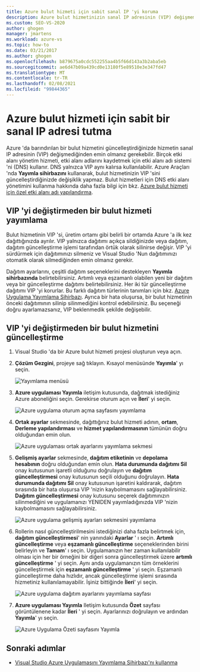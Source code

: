 ```yaml
---
title: Azure bulut hizmeti için sabit sanal IP 'yi koruma
description: Azure bulut hizmetinizin sanal IP adresinin (VIP) değişmemesini nasıl sağlayacağınızı öğrenin.
ms.custom: SEO-VS-2020
author: ghogen
manager: jmartens
ms.workload: azure-vs
ms.topic: how-to
ms.date: 03/21/2017
ms.author: ghogen
ms.openlocfilehash: b879675a0cdc552255aa4b5f66d143a3b2aba5eb
ms.sourcegitcommit: ae6d47b09a439cd0e13180f5e89510e3e347fd47
ms.translationtype: MT
ms.contentlocale: tr-TR
ms.lasthandoff: 02/08/2021
ms.locfileid: "99844365"
---
```

# <a name="retain-a-constant-virtual-ip-address-for-an-azure-cloud-service"></a>Azure bulut hizmeti için sabit bir sanal IP adresi tutma
Azure 'da barındırılan bir bulut hizmetini güncelleştirdiğinizde hizmetin sanal IP adresinin (VIP) değişmediğinden emin olmanız gerekebilir. Birçok etki alanı yönetim hizmeti, etki alanı adlarını kaydetmek için etki alanı adı sistemi 'ni (DNS) kullanır. DNS yalnızca VIP aynı kalırsa kullanılabilir. Azure Araçları 'nda **Yayımla sihirbazını** kullanarak, bulut hizmetinizin VIP 'sini güncelleştirdiğinizde değişiklik yapmaz. Bulut hizmetleri için DNS etki alanı yönetimini kullanma hakkında daha fazla bilgi için bkz. [Azure bulut hizmeti için özel etki alanı adı yapılandırma](/azure/cloud-services/cloud-services-custom-domain-name-portal).

## <a name="publish-a-cloud-service-without-changing-its-vip"></a>VIP 'yi değiştirmeden bir bulut hizmeti yayımlama
Bulut hizmetinin VIP 'si, üretim ortamı gibi belirli bir ortamda Azure 'a ilk kez dağıttığınızda ayrılır. VIP yalnızca dağıtımı açıkça sildiğinizde veya dağıtım, dağıtım güncelleştirme işlemi tarafından örtük olarak silinirse değişir. VIP 'yi sürdürmek için dağıtımınızı silmeniz ve Visual Studio 'Nun dağıtımınızı otomatik olarak silmediğinden emin olmanız gerekir.

Dağıtım ayarlarını, çeşitli dağıtım seçeneklerini destekleyen **Yayımla sihirbazında** belirtebilirsiniz. Artımlı veya eşzamanlı olabilen yeni bir dağıtım veya bir güncelleştirme dağıtımı belirtebilirsiniz. Her iki tür güncelleştirme dağıtımı VIP 'yi korurlar. Bu farklı dağıtım türlerinin tanımları için bkz. [Azure Uygulama Yayımlama Sihirbazı](vs-azure-tools-publish-azure-application-wizard.md). Ayrıca bir hata oluşursa, bir bulut hizmetinin önceki dağıtımının silinip silinmediğini kontrol edebilirsiniz. Bu seçeneği doğru ayarlamazsanız, VIP beklenmedik şekilde değişebilir.

## <a name="update-a-cloud-service-without-changing-its-vip"></a>VIP 'yi değiştirmeden bir bulut hizmetini güncelleştirme
1. Visual Studio 'da bir Azure bulut hizmeti projesi oluşturun veya açın.

2. **Çözüm Gezgini**, projeye sağ tıklayın. Kısayol menüsünde **Yayımla**' yı seçin.

    ![Yayımlama menüsü](./media/vs-azure-tools-cloud-service-retain-a-constant-virtual-ip-address/solution-explorer-publish-menu.png)

3. **Azure uygulaması Yayımla** iletişim kutusunda, dağıtmak istediğiniz Azure aboneliğini seçin. Gerekirse oturum açın ve **İleri**' yi seçin.

    ![Azure uygulama oturum açma sayfasını yayımlama](./media/vs-azure-tools-cloud-service-retain-a-constant-virtual-ip-address/azure-publish-signin.png)

4. **Ortak ayarlar** sekmesinde, dağıttığınız bulut hizmeti adının, **ortam**, **Derleme yapılandırması** ve **hizmet yapılandırmasının** tümünün doğru olduğundan emin olun.

    ![Azure uygulaması ortak ayarlarını yayımlama sekmesi](./media/vs-azure-tools-cloud-service-retain-a-constant-virtual-ip-address/azure-publish-common-settings.png)

5. **Gelişmiş ayarlar** sekmesinde, **dağıtım etiketinin** ve **depolama hesabının** doğru olduğundan emin olun. **Hata durumunda dağıtımı Sil** onay kutusunun işaretli olduğunu doğrulayın ve **dağıtım güncelleştirmesi** onay kutusunun seçili olduğunu doğrulayın. **Hata durumunda dağıtımı Sil** onay kutusunun işaretini kaldırarak, dağıtım sırasında bir hata oluşursa VIP 'nizin kaybolmamasını sağlayabilirsiniz. **Dağıtım güncelleştirmesi** onay kutusunu seçerek dağıtımınızın silinmediğini ve uygulamanızı YENIDEN yayımladığınızda VIP 'nizin kaybolmamasını sağlayabilirsiniz.

    ![Azure uygulama gelişmiş ayarları sekmesini yayımlama](./media/vs-azure-tools-cloud-service-retain-a-constant-virtual-ip-address/azure-publish-advanced-settings.png)

6. Rollerin nasıl güncelleştirilmesini istediğinizi daha fazla belirtmek için, **dağıtım güncelleştirmesi**' nin yanındaki **Ayarlar** ' ı seçin. **Artımlı güncelleştirme** veya **eşzamanlı güncelleştirme** seçeneklerinden birini belirleyin ve **Tamam**' ı seçin. Uygulamanızın her zaman kullanılabilir olması için her bir örneğini bir diğeri sonra güncelleştirmek üzere **artımlı güncelleştirme** ' yi seçin. Aynı anda uygulamanızın tüm örneklerini güncelleştirmek için **eşzamanlı güncelleştirme** ' yi seçin. Eşzamanlı güncelleştirme daha hızlıdır, ancak güncelleştirme işlemi sırasında hizmetiniz kullanılamayabilir. İşiniz bittiğinde **İleri**' yi seçin.

    ![Azure uygulama dağıtım ayarlarını yayımlama sayfası](./media/vs-azure-tools-cloud-service-retain-a-constant-virtual-ip-address/azure-publish-deployment-update-settings.png)

7. **Azure uygulaması Yayımla** Iletişim kutusunda **Özet** sayfası görüntülenene kadar **İleri** ' yi seçin. Ayarlarınızı doğrulayın ve ardından **Yayımla**' yı seçin.

    ![Azure Uygulama Özeti sayfasını Yayımla](./media/vs-azure-tools-cloud-service-retain-a-constant-virtual-ip-address/azure-publish-summary.png)

## <a name="next-steps"></a>Sonraki adımlar
- [Visual Studio Azure Uygulamasını Yayımlama Sihirbazı'nı kullanma](vs-azure-tools-publish-azure-application-wizard.md)
